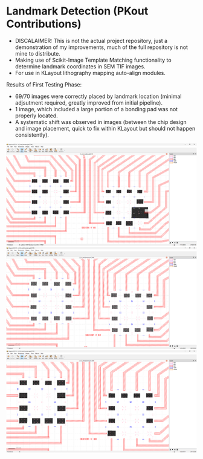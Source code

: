 # Landmark Detection (PKout Contributions)
- DISCALAIMER: This is not the actual project repository, just a demonstration of my improvements, much of the full repository is not mine to distribute.
- Making use of Scikit-Image Template Matching functionality to determine landmark coordinates in SEM TIF images.
- For use in KLayout lithography mapping auto-align modules.
  
Results of First Testing Phase:

- 69/70 images were correctly placed by landmark location (minimal adjsutment required, greatly improved from initial pipeline).
- 1 image, which included a large portion of a bonding pad was not properly located.
- A systematic shift was observed in images (between the chip design and image placement, quick to fix within KLayout but should not happen consistently).

<img src= './static/5_3result.png'>

<img src= './static/7_2result.png'>

<img src= './static/7_5result.png'>
